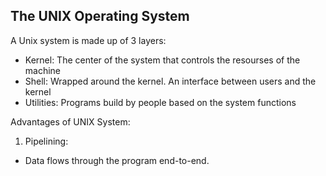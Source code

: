 ## The UNIX Operating System

A Unix system is made up of 3 layers:

  - Kernel: The center of the system that controls the resourses of the machine
  - Shell: Wrapped around the kernel. An interface between users and the kernel
  - Utilities: Programs build by people based on the system functions

Advantages of UNIX System:

1. Pipelining:

  - Data flows through the program end-to-end.
